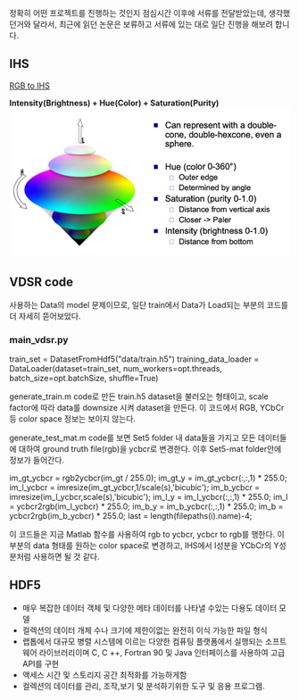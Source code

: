 

정확히 어떤 프로젝트를 진행하는 것인지 점심시간 이후에 서류를 전달받았는데,
생각했던거와 달라서, 최근에 읽던 논문은 보류하고 서류에 있는 대로 일단 진행을 해보려 합니다.


## IHS

[RGB to IHS](http://web.pdx.edu/~jduh/courses/Archive/geog481w07/Students/Welch_HSI-RGB-presentation.pdf)

**Intensity(Brightness) + Hue(Color) + Saturation(Purity)**
![IHS](./images/IHS.png)



## VDSR code 

사용하는 Data의 model 문제이므로, 일단 train에서 Data가 Load되는 부분의 코드를 더 자세히 뜯어보았다.

### main_vdsr.py

train_set = DatasetFromHdf5("data/train.h5")
training_data_loader = DataLoader(dataset=train_set, num_workers=opt.threads, batch_size=opt.batchSize, shuffle=True)

 generate_train.m code로 만든 train.h5 dataset을 불러오는 형태이고, 
scale factor에 따라 data를 downsize 시켜 dataset을 만든다. 
이 코드에서 RGB, YCbCr등 color space 정보는 보이지 않는다. 

generate_test_mat.m code를 보면 Set5 folder 내 data들을 가지고 모든 데이터들에 대하여 ground truth file(rgb)을 ycbcr로 변경한다. 이후 Set5-mat folder안에 정보가 들어간다.


im_gt_ycbcr = rgb2ycbcr(im_gt / 255.0);
im_gt_y = im_gt_ycbcr(:,:,1) * 255.0;
im_l_ycbcr = imresize(im_gt_ycbcr,1/scale(s),'bicubic');
im_b_ycbcr = imresize(im_l_ycbcr,scale(s),'bicubic');
im_l_y = im_l_ycbcr(:,:,1) * 255.0;
im_l = ycbcr2rgb(im_l_ycbcr) * 255.0;
im_b_y = im_b_ycbcr(:,:,1) * 255.0;
im_b = ycbcr2rgb(im_b_ycbcr) * 255.0;
last = length(filepaths(i).name)-4;


이 코드들은 지금 Matlab 함수를 사용하여 rgb to ycbcr, ycbcr to rgb를 행한다.
이 부분의 data 형태를 원하는 color space로 변경하고, IHS에서 I성분을 YCbCr의 Y성분처럼 사용하면 될 것 같다.



## HDF5
- 매우 복잡한 데이터 객체 및 다양한 메타 데이터를 나타낼 수있는 다용도 데이터 모델
- 컬렉션의 데이터 개체 수나 크기에 제한이없는 완전히 이식 가능한 파일 형식
- 랩톱에서 대규모 병렬 시스템에 이르는 다양한 컴퓨팅 플랫폼에서 실행되는 소프트웨어 라이브러리이며 C, C ++, Fortran 90 및 Java 인터페이스를 사용하여 고급 API를 구현
- 액세스 시간 및 스토리지 공간 최적화를 가능하게함
- 컬렉션의 데이터를 관리, 조작,보기 및 분석하기위한 도구 및 응용 프로그램.






